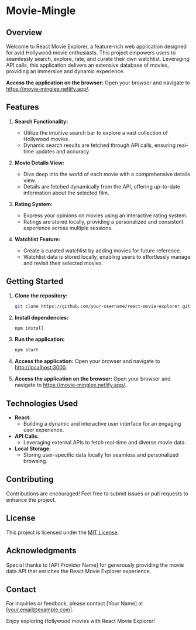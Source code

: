 # Movie-Mingle

## Overview

Welcome to React Movie Explorer, a feature-rich web application designed for avid Hollywood movie enthusiasts. This project empowers users to seamlessly search, explore, rate, and curate their own watchlist. Leveraging API calls, this application delivers an extensive database of movies, providing an immersive and dynamic experience.

**Access the application on the browser:**
   Open your browser and navigate to https://movie-minglee.netlify.app/.

## Features

1. **Search Functionality:**
   - Utilize the intuitive search bar to explore a vast collection of Hollywood movies.
   - Dynamic search results are fetched through API calls, ensuring real-time updates and accuracy.

2. **Movie Details View:**
   - Dive deep into the world of each movie with a comprehensive details view.
   - Details are fetched dynamically from the API, offering up-to-date information about the selected film.

3. **Rating System:**
   - Express your opinions on movies using an interactive rating system.
   - Ratings are stored locally, providing a personalized and consistent experience across multiple sessions.

4. **Watchlist Feature:**
   - Create a curated watchlist by adding movies for future reference.
   - Watchlist data is stored locally, enabling users to effortlessly manage and revisit their selected movies.

## Getting Started

1. **Clone the repository:**
   ```bash
   git clone https://github.com/your-username/react-movie-explorer.git
   ```

2. **Install dependencies:**
   ```bash
   npm install
   ```

3. **Run the application:**
   ```bash
   npm start
   ```

4. **Access the application:**
   Open your browser and navigate to [http://localhost:3000](http://localhost:3000).

5. **Access the application on the browser:**
   Open your browser and navigate to https://movie-minglee.netlify.app/.

## Technologies Used

- **React:**
  - Building a dynamic and interactive user interface for an engaging user experience.
- **API Calls:**
  - Leveraging external APIs to fetch real-time and diverse movie data.
- **Local Storage:**
  - Storing user-specific data locally for seamless and personalized browsing.

## Contributing

Contributions are encouraged! Feel free to submit issues or pull requests to enhance the project.

## License

This project is licensed under the [MIT License](LICENSE).

## Acknowledgments

Special thanks to [API Provider Name] for generously providing the movie data API that enriches the React Movie Explorer experience.

## Contact

For inquiries or feedback, please contact [Your Name] at [your.email@example.com].

Enjoy exploring Hollywood movies with React Movie Explorer!
